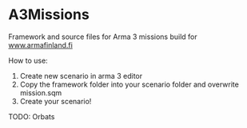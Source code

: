 # A3Missions
Framework and source files for Arma 3 missions build for www.armafinland.fi

How to use:
1. Create new scenario in arma 3 editor
2. Copy the framework folder into your scenario folder and overwrite mission.sqm
3. Create your scenario!

TODO:
Orbats